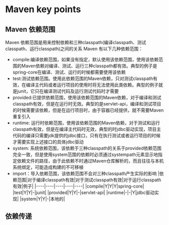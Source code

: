 # Maven key points
## Maven 依赖范围
Maven 依赖范围是用来控制依赖和三种classpath(编译classpath、测试classpath、运行classpath)之间的关系
Maven 有以下几种依赖范围：
- compile:编译依赖范围，如果没有指定，默认使用该依赖范围，使用该依赖范围的Maven依赖对编译、测试、运行三种classpath都有效。典型的例子是spring-core在编译、测试、运行的时候都需要使用该依赖
- test:测试依赖范围。使用此依赖范围的Maven依赖，只对测试classpath有效，在编译主代码或者运行项目的使用时将无法使用此类依赖。典型的例子就是junit，它只在编译测试代码及运行测试代码时才需要
- provided:已提供依赖范围，使用该依赖范围的Maven依赖，对于编译和测试classpath有效，但是在运行时无效。典型的是servlet-api，编译和测试项目的时候需要该依赖，但是在运行项目时，由于容器已经提供，就不需要Maven重复引入
- runtime: 运行时依赖范围，使用该依赖范围的Maven依赖，对于测试和运行classpath有效，但是在编译主代码时无效，典型的时jdbc驱动实现，项目主代码的编译只需要jdk提供的jdbc接口，只有在执行测试或者运行项目的时候才需要实现上述接口的具体jdbc驱动
- system: 系统依赖范围，该依赖于三种classpath的关系于provided依赖范围完全一致，但是使用system范围的依赖时必须通过systempath元素显示地指定依赖文件的路径，由于此依赖不时通过Maven仓库解析的，而且往往与本机系统绑定，可能造成构建的不可移植
- import：导入依赖范围，该依赖范围不会对三种classpath产生实际的影响
|依赖范围|对于编译classpath有效|对于测试classpath有效|对于运行classpath有效|例子|
|----|----|----|----|----|
|compile|Y|Y|Y|spring-core|
|test|Y|Y|-|junit|
|provided|Y|Y|-|servlet-api|
|runtime|-|-|Y|jdbc驱动实现|
|system|Y|Y|-|本地的|

## 依赖传递
